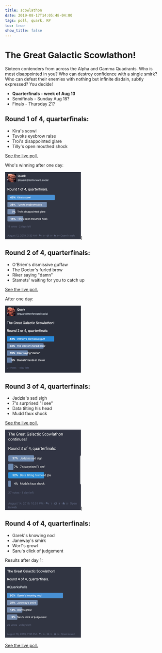 ```yaml
---
title: scowlathon
date: 2019-08-17T14:05:48-04:00
tags: poll, quark, RP	
toc: true
show_title: false
---
```


# The Great Galactic Scowlathon!
Sixteen contenders from across the Alpha and Gamma Quadrants. Who is most disappointed in you? Who can destroy confidence with a single smirk? Who can defeat their enemies with nothing but infinite disdain, subtly expressed?
You decide!

- **Quarterfinals - week of Aug 13**
- Semifinals - Sunday Aug 18?
- Finals - Thursday 21?

## Round 1 of 4, quarterfinals:

- Kira's scowl
- Tuvoks eyebrow raise
- Troi's disappointed glare
- Tilly's open mouthed shock

[See the live poll.](https://tenforward.social/@quark/102602847718286940)

Who's winning after one day:

<img src="/assets/scowlathon_day1.png" width="250"/>)

## Round 2 of 4, quarterfinals:

- O'Brien's dismissive guffaw
- The Doctor's furled brow
- Riker saying "damn"
- Stamets' waiting for you to catch up

[See the live poll.](https://tenforward.social/@quark/102605886280495828)

After one day:

<img src="/assets/scowlathon_day2.png" width="250"/>

## Round 3 of 4, quarterfinals:

- Jadzia's sad sigh
- 7's surprised "I see"
- Data tilting his head
- Mudd faux shock

[See the live poll.](https://tenforward.social/@quark/102618727359802703)


<img src="/assets/scowlathon_day3.jpg" width="250"/>)

## Round 4 of 4, quarterfinals:

- Garek's knowing nod
- Janeway's smirk
- Worf's growl
- Saru's click of judgement

Results after day 1:

<img src="/assets/scowlathon_day4.png" width="250"/>

[See the live poll.](https://tenforward.social/@quark/102629283657827843)



